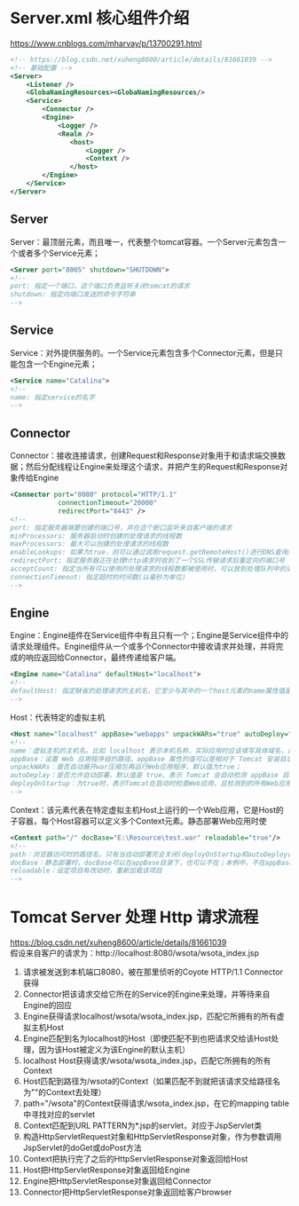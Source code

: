 # Server.xml 核心组件介绍
https://www.cnblogs.com/mharvay/p/13700291.html  
```xml
<!-- https://blog.csdn.net/xuheng8600/article/details/81661039 -->
<!-- 基础配置 -->
<Server>
    <Listener />
    <GlobaNamingResources><GlobaNamingResources/>
    <Service>
        <Connector />
        <Engine>
            <Logger />
            <Realm />
               <host>
                   <Logger />
                   <Context />
               </host>
        </Engine>
    </Service>
</Server>
```

## Server
Server：最顶层元素，而且唯一，代表整个tomcat容器。一个Server元素包含一个或者多个Service元素；
```xml
<Server port="8005" shutdown="SHUTDOWN">
<!--
port: 指定一个端口，这个端口负责监听关闭tomcat的请求
shutdown: 指定向端口发送的命令字符串
-->
```

## Service
Service：对外提供服务的。一个Service元素包含多个Connector元素，但是只能包含一个Engine元素；
```xml
<Service name="Catalina">
<!--
name: 指定service的名字
-->
```

## Connector
Connector：接收连接请求，创建Request和Response对象用于和请求端交换数据；然后分配线程让Engine来处理这个请求，并把产生的Request和Response对象传给Engine
```xml
<Connector port="8080" protocol="HTTP/1.1"
            connectionTimeout="20000"
            redirectPort="8443" />
<!--
port: 指定服务器端要创建的端口号，并在这个断口监听来自客户端的请求
minProcessors: 服务器启动时创建的处理请求的线程数
maxProcessors: 最大可以创建的处理请求的线程数
enableLookups: 如果为true，则可以通过调用request.getRemoteHost()进行DNS查询来得到远程客户端的实际主机名，若为false则不进行DNS查询，而是返回其ip地址
redirectPort: 指定服务器正在处理http请求时收到了一个SSL传输请求后重定向的端口号
acceptCount: 指定当所有可以使用的处理请求的线程数都被使用时，可以放到处理队列中的请求数，超过这个数的请求将不予处理
connectionTimeout: 指定超时的时间数(以毫秒为单位)
-->
```

## Engine
Engine：Engine组件在Service组件中有且只有一个；Engine是Service组件中的请求处理组件。Engine组件从一个或多个Connector中接收请求并处理，并将完成的响应返回给Connector，最终传递给客户端。
```xml
<Engine name="Catalina" defaultHost="localhost">
<!--
defaultHost: 指定缺省的处理请求的主机名，它至少与其中的一个host元素的name属性值是一样的
-->
```

Host：代表特定的虚拟主机
```xml
<Host name="localhost" appBase="webapps" unpackWARs="true" autoDeploy="true">
<!--
name：虚拟主机的主机名。比如 localhost 表示本机名称，实际应用时应该填写具体域名，比如 www.dog.com ，当然如果该虚拟主机是给内部人员访问的，也可以直接填写服务器的 ip 地址，比如 192.168.1.101；
appBase：设置 Web 应用程序组的路径。appBase 属性的值可以是相对于 Tomcat 安装目录的相对路径，也可以是绝对路径，需要注意的是该路径必须是 Tomcat 有权限访问的；
unpackWARs：是否自动展开war压缩包再运行Web应用程序，默认值为true；
autoDeplay：是否允许自动部署，默认值是 true，表示 Tomcat 会自动检测 appBase 目录下面的文件变化从而自动应用到正在运行的 Web 应用程序；
deployOnStartup：为true时，表示Tomcat在启动时检查Web应用，且检测到的所有Web应用视作新应用；
-->
```

Context：该元素代表在特定虚拟主机Host上运行的一个Web应用，它是Host的子容器，每个Host容器可以定义多个Context元素。静态部署Web应用时使
```xml
<Context path="/" docBase="E:\Resource\test.war" reloadable="true"/>
<!--
path：浏览器访问时的路径名，只有当自动部署完全关闭(deployOnStartup和autoDeploy都为false)或docBase不在appBase中时，才可以设置path属性。
docBase：静态部署时，docBase可以在appBase目录下，也可以不在；本例中，不在appBase目录下。
reloadable：设定项目有改动时，重新加载该项目
-->
```

# Tomcat Server 处理 Http 请求流程
https://blog.csdn.net/xuheng8600/article/details/81661039  
假设来自客户的请求为：http://localhost:8080/wsota/wsota_index.jsp
1) 请求被发送到本机端口8080，被在那里侦听的Coyote HTTP/1.1 Connector获得
2) Connector把该请求交给它所在的Service的Engine来处理，并等待来自Engine的回应
3) Engine获得请求localhost/wsota/wsota_index.jsp，匹配它所拥有的所有虚拟主机Host
4) Engine匹配到名为localhost的Host（即使匹配不到也把请求交给该Host处理，因为该Host被定义为该Engine的默认主机）
5) localhost Host获得请求/wsota/wsota_index.jsp，匹配它所拥有的所有Context
6) Host匹配到路径为/wsota的Context（如果匹配不到就把该请求交给路径名为""的Context去处理）
7) path="/wsota"的Context获得请求/wsota_index.jsp，在它的mapping table中寻找对应的servlet
8) Context匹配到URL PATTERN为*.jsp的servlet，对应于JspServlet类
9) 构造HttpServletRequest对象和HttpServletResponse对象，作为参数调用JspServlet的doGet或doPost方法
10) Context把执行完了之后的HttpServletResponse对象返回给Host
11) Host把HttpServletResponse对象返回给Engine
12) Engine把HttpServletResponse对象返回给Connector
13) Connector把HttpServletResponse对象返回给客户browser
